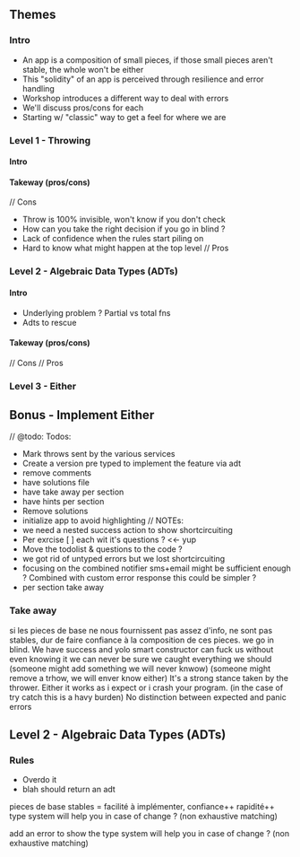 ## Themes
### Intro
- An app is a composition of small pieces, if those small pieces aren't stable, the whole won't be either
- This "solidity" of an app is perceived through resilience and error handling
- Workshop introduces a different way to deal with errors
- We'll discuss pros/cons for each
- Starting w/ "classic" way to get a feel for where we are

### Level 1 - Throwing
#### Intro
#### Takeway (pros/cons)
// Cons
- Throw is 100% invisible, won't know if you don't check
- How can you take the right decision if you go in blind ?
- Lack of confidence when the rules start piling on
- Hard to know what might happen at the top level
// Pros

### Level 2 - Algebraic Data Types (ADTs)
#### Intro
- Underlying problem ? Partial vs total fns
- Adts to rescue

#### Takeway (pros/cons)
// Cons
// Pros

### Level 3 - Either
## Bonus - Implement Either


// @todo: Todos:
- Mark throws sent by the various services
- Create a version pre typed to implement the feature via adt
- remove comments
- have solutions file
- have take away per section
- have hints per section
- Remove solutions
- initialize app to avoid highlighting
// NOTEs:
- we need a nested success action to show shortcircuiting 
- Per exrcise [ ] each wit it's questions ? <<- yup 
- Move the todolist & questions to the code ?
- we got rid of untyped errors but we lost shortcircuiting
- focusing on the combined notifier sms+email might be sufficient enough ? Combined with custom error response this could be simpler ?
- per section take away

### Take away  
si les pieces de base ne nous fournissent pas assez d'info, ne sont pas stables, dur de faire confiance à la composition de ces pieces.
we go in blind. We have success and yolo
smart constructor can fuck us without even knowing it
we can never be sure we caught everything we should 
(someone might add something we will never knwow)
(someone might remove a trhow, we will enver know either)
It's a strong stance taken by the thrower. Either it works as i expect or i crash your program. (in the case of try catch this is a havy burden)
No distinction between expected and panic errors 

## Level 2 - Algebraic Data Types (ADTs)
### Rules
- Overdo it
- blah should return an adt

pieces de base stables = facilité à implémenter, confiance++ rapidité++
type system will help you in case of change ? (non exhaustive matching)

add an error to show the type system will help you in case of change ? (non exhaustive matching)
